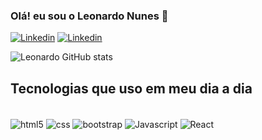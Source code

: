 ### Olá! eu sou o Leonardo Nunes 👋

[![Linkedin](https://img.shields.io/badge/LinkedIn-0077B5?style=for-the-badge&logo=linkedin&logoColor=white)](https://www.linkedin.com/in/leonardo-paulo-nunes-de-freitas/)
[![Linkedin](https://img.shields.io/badge/Instagram-E4405F?style=for-the-badge&logo=instagram&logoColor=white)](https://www.instagram.com/leonardopnf/)

![Leonardo GitHub stats](https://github-readme-stats.vercel.app/api?username=LeonardoPNunes&show_icons=true&theme=tokyonight)

## Tecnologias que uso em meu dia a dia

<div style="display:inline-block"><br/>
<img align="center" src="https://img.shields.io/badge/HTML5-E34F26?style=for-the-badge&logo=html5&logoColor=white" alt="html5"/>
<img align="center" src="https://img.shields.io/badge/CSS3-1572B6?style=for-the-badge&logo=css3&logoColor=white" alt="css"/>
<img align="center" src="https://img.shields.io/badge/Bootstrap-563D7C?style=for-the-badge&logo=bootstrap&logoColor=white" alt="bootstrap"/>
<img align="center" src="https://img.shields.io/badge/JavaScript-F7DF1E?style=for-the-badge&logo=javascript&logoColor=black" alt="Javascript"/>
<img align="center" src="https://img.shields.io/badge/React-20232A?style=for-the-badge&logo=react&logoColor=61DAFB" alt="React"/>

</div>
